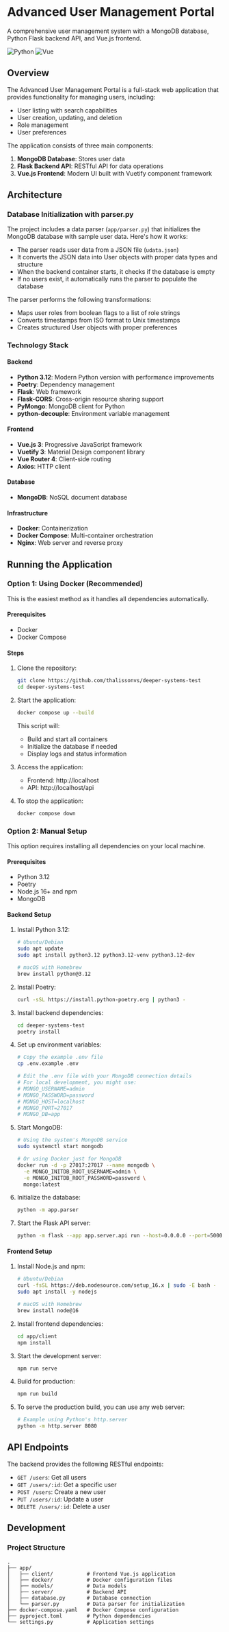 # Advanced User Management Portal

A comprehensive user management system with a MongoDB database, Python Flask backend API, and Vue.js frontend.

![Python](https://img.shields.io/badge/python-3.12-blue.svg)
![Vue](https://img.shields.io/badge/vue-3.x-green.svg)

## Overview

The Advanced User Management Portal is a full-stack web application that provides functionality for managing users, including:

- User listing with search capabilities
- User creation, updating, and deletion
- Role management
- User preferences

The application consists of three main components:

1. **MongoDB Database**: Stores user data
2. **Flask Backend API**: RESTful API for data operations
3. **Vue.js Frontend**: Modern UI built with Vuetify component framework

## Architecture

### Database Initialization with parser.py

The project includes a data parser (`app/parser.py`) that initializes the MongoDB database with sample user data. Here's how it works:

- The parser reads user data from a JSON file (`udata.json`)
- It converts the JSON data into User objects with proper data types and structure
- When the backend container starts, it checks if the database is empty
- If no users exist, it automatically runs the parser to populate the database

The parser performs the following transformations:
- Maps user roles from boolean flags to a list of role strings
- Converts timestamps from ISO format to Unix timestamps
- Creates structured User objects with proper preferences

### Technology Stack

#### Backend
- **Python 3.12**: Modern Python version with performance improvements
- **Poetry**: Dependency management
- **Flask**: Web framework
- **Flask-CORS**: Cross-origin resource sharing support
- **PyMongo**: MongoDB client for Python
- **python-decouple**: Environment variable management

#### Frontend
- **Vue.js 3**: Progressive JavaScript framework
- **Vuetify 3**: Material Design component library
- **Vue Router 4**: Client-side routing
- **Axios**: HTTP client

#### Database
- **MongoDB**: NoSQL document database

#### Infrastructure
- **Docker**: Containerization
- **Docker Compose**: Multi-container orchestration
- **Nginx**: Web server and reverse proxy

## Running the Application

### Option 1: Using Docker (Recommended)

This is the easiest method as it handles all dependencies automatically.

#### Prerequisites
- Docker
- Docker Compose

#### Steps

1. Clone the repository:
   ```bash
   git clone https://github.com/thalissonvs/deeper-systems-test
   cd deeper-systems-test
   ```

2. Start the application:
   ```bash
   docker compose up --build
   ```

   This script will:
   - Build and start all containers
   - Initialize the database if needed
   - Display logs and status information

3. Access the application:
   - Frontend: http://localhost
   - API: http://localhost/api

4. To stop the application:
   ```bash
   docker compose down
   ```

### Option 2: Manual Setup

This option requires installing all dependencies on your local machine.

#### Prerequisites
- Python 3.12
- Poetry
- Node.js 16+ and npm
- MongoDB

#### Backend Setup

1. Install Python 3.12:
   ```bash
   # Ubuntu/Debian
   sudo apt update
   sudo apt install python3.12 python3.12-venv python3.12-dev
   
   # macOS with Homebrew
   brew install python@3.12
   ```

2. Install Poetry:
   ```bash
   curl -sSL https://install.python-poetry.org | python3 -
   ```

3. Install backend dependencies:
   ```bash
   cd deeper-systems-test
   poetry install
   ```

4. Set up environment variables:
   ```bash
   # Copy the example .env file
   cp .env.example .env
   
   # Edit the .env file with your MongoDB connection details
   # For local development, you might use:
   # MONGO_USERNAME=admin
   # MONGO_PASSWORD=password
   # MONGO_HOST=localhost
   # MONGO_PORT=27017
   # MONGO_DB=app
   ```

5. Start MongoDB:
   ```bash
   # Using the system's MongoDB service
   sudo systemctl start mongodb
   
   # Or using Docker just for MongoDB
   docker run -d -p 27017:27017 --name mongodb \
     -e MONGO_INITDB_ROOT_USERNAME=admin \
     -e MONGO_INITDB_ROOT_PASSWORD=password \
     mongo:latest
   ```

6. Initialize the database:
   ```bash
   python -m app.parser
   ```

7. Start the Flask API server:
   ```bash
   python -m flask --app app.server.api run --host=0.0.0.0 --port=5000
   ```

#### Frontend Setup

1. Install Node.js and npm:
   ```bash
   # Ubuntu/Debian
   curl -fsSL https://deb.nodesource.com/setup_16.x | sudo -E bash -
   sudo apt install -y nodejs
   
   # macOS with Homebrew
   brew install node@16
   ```

2. Install frontend dependencies:
   ```bash
   cd app/client
   npm install
   ```

3. Start the development server:
   ```bash
   npm run serve
   ```

4. Build for production:
   ```bash
   npm run build
   ```

5. To serve the production build, you can use any web server:
   ```bash
   # Example using Python's http.server
   python -m http.server 8080
   ```

## API Endpoints

The backend provides the following RESTful endpoints:

- `GET /users`: Get all users
- `GET /users/:id`: Get a specific user
- `POST /users`: Create a new user
- `PUT /users/:id`: Update a user
- `DELETE /users/:id`: Delete a user

## Development

### Project Structure

```
.
├── app/
│   ├── client/           # Frontend Vue.js application
│   ├── docker/           # Docker configuration files
│   ├── models/           # Data models
│   ├── server/           # Backend API
│   ├── database.py       # Database connection
│   └── parser.py         # Data parser for initialization
├── docker-compose.yaml   # Docker Compose configuration
├── pyproject.toml        # Python dependencies
└── settings.py           # Application settings
```

